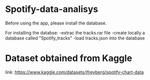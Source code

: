 # Spotify-data-analisys
Before using the app, please install the database.

For installing the databse:
-extrac the tracks.rar file
-create locally a database called "Spotify_tracks"
-load tracks.json into the database

# Dataset obtained from Kaggle
link: https://www.kaggle.com/datasets/jfreyberg/spotify-chart-data